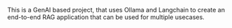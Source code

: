 This is a GenAI based project, that uses Ollama and Langchain to create an end-to-end RAG application that can be used for multiple usecases.
